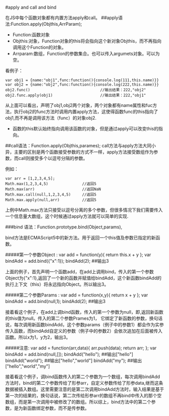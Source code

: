 #apply and call and bind

在JS中每个函数对象都有内置方法apply和call。
##apply语法:Function.apply(Objthis,ArrParam);

* Function:函数对象
* Objthis:对象，Function对象的this将会指向这个新对象Objthis，而不再指向调用这个Function的对象。
* Arrparam:数组，Function的参数集合。也可以传入argumets对象。可以为空。

看例子：

    var obj1 = {name:"obj1",func:function(){console.log(111,this.name)}}
    var obj2 = {name:"obj2",func:function(){console.log(222,this.name)}}
    obj2.func()                               //输出结果：222,"obj2"
    obj2.func.apply(obj1)                     //输出结果：222,"obj1"
    
    
    

从上面可以看出，声明了obj1,obj2两个对象，两个对象都有name属性和fuc方法，执行obj2的func方法时调用内置apply方法，这使得函数func的this指向了obj1,而不再是调用该方法（func）的对象obj2.

  * 函数的this默认始终指向调用该函数的对象，但是通过apply可以改变this的指向。

##call语法：Function.apply(Objthis,parames);
  call方法与apply方法大同小异，主要的区别是两个函数接受参数的方式不一样，apply方法接受数组作为参数，而call则接受多个以逗号分隔的参数。
  
  例如：
  
    var arr = [1,2,3,4,5];
    Math.max(1,2,3,4,5)               //返回5
    Math.max(arr)                     //返回NaN
    Math.max.call(null,1,2,3,4,5)     //返回5
    Math.max.apply(null,arr)          //返回5
    
  上例中Math.max方法只接受以逗号分离的多个参数，但很多情况下我们需要传入一个信息量大数组，这个时候通过apply方法就可以简单的实现.
  
###bind 语法：Function.prototype.bind(Object,params),

bind方法是ECMAScript5中的新方法。用于返回一个this值及参数已指定的新函数。

#####第一个参数Object : 
        var add = function(y){
            return this.x + y
        };
        var bindAdd = add.bind({"x":1});
        bindAdd(2);          ##输出3
        
上面的例子，首先声明一个函数add，在add上调用bind，传入的第一个参数Object为{"x":1},返回了一个新的函数并赋值给bindAdd，这个新函数bindAdd的执行上下文（this）将永远指向Object。所以输出3。

#####第二个参数Params : 
        var add = function(x,y){
            return x + y
        };
        var bindAdd = add.bind(null,1);
        bindAdd(2);          ##输出3

接着看这个例子，在add上调bind函数，传入的第一个参数为null，即,返回新函数的this值为null。传入的第二个参数Prames为1，
它绑定了新函数的参数，换句话说，每次调用新函数bindAdd，这个参数params（例子中的参数1）都会作为实参传入函数，而bindAdd自定义的参数（例子中的参数2）会依次追加在后面被传入函数。所以x为1，y为2，输出3。

#####注意:
    var add = function(arr,data){
        arr.push(data);
        return arr;
    };
    var bindAdd = add.bind(null,[]);
    bindAdd("hello");          ##输出["hello"]
    bindAdd("world");          ##输出["hello","world"]
    bindAdd("my");             ##输出["hello","world","my"]
    
接着看这个例子，调bind函数传入的第二个参数为一个数组，每次调用bindAdd方法时，bind的第二个参数传给了形参arr，自定义参数传给了形参data,继而这条数据被插入数组。这里需要注意的是第二次调用bindAdd方法时，输入结果是基于第一次的结果的，换句话说，第二次传给形参arr的数组不再bind中传入的那个空数组，而是第一次调用中被修改了的数组。所以综上，bind方法中的第二个参数，是为新函数绑定参数，而不是传参数。
        



    
  
  

  

